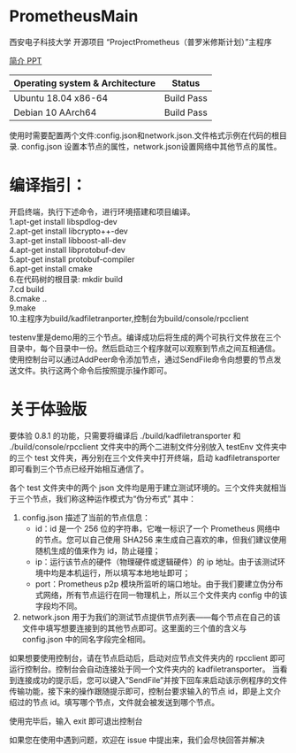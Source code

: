 # PrometheusMain
西安电子科技大学 开源项目 “ProjectPrometheus（普罗米修斯计划）”主程序

<a href="https://github.com/iodinetech/PrometheusMain/blob/master/introduction.pdf">简介 PPT</a>


| Operating system & Architecture | Status     |
| ------------------------------- | ---------- |
| Ubuntu 18.04 x86-64             | Build Pass |
| Debian 10 AArch64               | Build Pass |

使用时需要配置两个文件:config.json和network.json.文件格式示例在代码的根目录.
config.json 设置本节点的属性，network.json设置网络中其他节点的属性。

# 编译指引：
开启终端，执行下述命令，进行环境搭建和项目编译。  
1.apt-get install libspdlog-dev  
2.apt-get install libcrypto++-dev  
3.apt-get install libboost-all-dev  
4.apt-get install libprotobuf-dev  
5.apt-get install protobuf-compiler  
6.apt-get install cmake  
6.在代码树的根目录: mkdir build  
7.cd build  
8.cmake ..  
9.make  
10.主程序为build/kadfiletranporter,控制台为build/console/rpcclient  

testenv里是demo用的三个节点。编译成功后将生成的两个可执行文件放在三个目录中，每个目录中一份。然后启动三个程序就可以观察到节点之间互相通信。
使用控制台可以通过AddPeer命令添加节点，通过SendFile命令向想要的节点发送文件。执行这两个命令后按照提示操作即可。

# 关于体验版
要体验 0.8.1 的功能，只需要将编译后 ./build/kadfiletransporter 和 ./build/console/rpcclient 文件夹中的两个二进制文件分别放入 testEnv 文件夹中的三个 test 文件夹，再分别在三个文件夹中打开终端，启动 kadfiletransporter 即可看到三个节点已经开始相互通信了。

各个 test 文件夹中的两个 json 文件均是用于建立测试环境的。三个文件夹就相当于三个节点，我们称这种运作模式为“伪分布式”
其中：

1. config.json 描述了当前的节点信息：
   - id：id 是一个 256 位的字符串，它唯一标识了一个 Prometheus 网络中的节点。您可以自己使用 SHA256 来生成自己喜欢的串，但我们建议使用随机生成的值来作为 id，防止碰撞；
   - ip：运行该节点的硬件（物理硬件或逻辑硬件）的 ip 地址。由于该测试环境中均是本机运行，所以填写本地地址即可；
   - port：Prometheus p2p 模块所监听的端口地址。由于我们要建立伪分布式网络，所有节点运行在同一物理机上，所以三个文件夹内 config 中的该字段均不同。
2. network.json 用于为我们的测试节点提供节点列表——每个节点在自己的该文件中填写想要连接到的其他节点即可。这里面的三个值的含义与 config.json 中的同名字段完全相同。


如果想要使用控制台，请在节点启动后，启动对应节点文件夹内的 rpcclient 即可运行控制台。控制台会自动连接处于同一个文件夹内的 kadfiletransporter。
当看到连接成功的提示后，您可以键入“SendFile”并按下回车来启动该示例程序的文件传输功能，接下来的操作跟随提示即可，控制台要求输入的节点 id，即是上文介绍过的节点 id。填写哪个节点，文件就会被发送到哪个节点。

使用完毕后，输入 exit 即可退出控制台

如果您在使用中遇到问题，欢迎在 issue 中提出来，我们会尽快回答并解决
